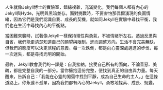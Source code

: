 人生就像Jekyll博士的實驗室，錯綜複雜，充滿變化。我們每個人都有內心的Jekyll與Hyde，光明與黑暗並存。面對挑戰時，不要害怕那偶爾湧現的負面情緒，因為它們是我們認識自我、成長的契機。就如同Jekyll在實驗中尋找平衡，我們也在生活中尋找內心的平衡點。

當困難來襲時，試著像Jekyll一樣保持理性與勇氣，不被情緒所左右。透過反思與自省，我們能更清楚知道自己的願望與限制，進而調整方向。生活不會完美無缺，但我們的態度可以決定旅程的意義。每一次跌倒，都是向心靈深處邁進的步伐，每一次迷失，都是尋找光明的開始。

最終，Jekyll教會我們的一課是：自我接納。接受自己所有的面向，不論善惡、美醜，都是完整自我的一部分。當你擁抱這份完整，便找到真正的自由與力量。每天醒來，告訴自己：「我能在心靈的闖蕩中找到平靜，成為自己生命的主人。」在這條道路上，你永遠不孤單，因為我們都有內心的Jekyll，勇敢地探索、成長、蛻變。